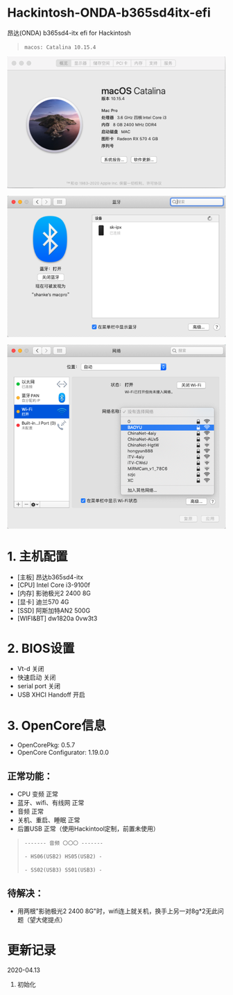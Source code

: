 # Hackintosh-ONDA-b365sd4itx-efi

昂达(ONDA) b365sd4-itx efi for Hackintosh

> `macos: Catalina 10.15.4`

![系统概览](https://github.com/shanke0303/Hackintosh-ONDA-b365sd4itx-efi/blob/master/images/sum.png)

![蓝牙](https://github.com/shanke0303/Hackintosh-ONDA-b365sd4itx-efi/blob/master/images/bt.png)

![wifi](https://github.com/shanke0303/Hackintosh-ONDA-b365sd4itx-efi/blob/master/images/wifi.png)

# 1. 主机配置
* [主板] 昂达b365sd4-itx
* [CPU] Intel Core i3-9100f
* [内存] 影驰极光2 2400 8G
* [显卡] 迪兰570 4G
* [SSD] 阿斯加特AN2 500G
* [WIFI&BT] dw1820a 0vw3t3

# 2. BIOS设置
* Vt-d 关闭
* 快速启动 关闭
* serial port 关闭
* USB XHCI Handoff 开启

# 3. OpenCore信息
* OpenCorePkg: 0.5.7
* OpenCore Configurator:  1.19.0.0
## 正常功能：
* CPU 变频 正常
* 蓝牙、wifi、有线网 正常
* 音频 正常
* 关机、重启、睡眠 正常
* 后置USB 正常（使用Hackintool定制，前置未使用）
> `------- 音频 〇〇〇 -------`
>
> `- HS06(USB2) HS05(USB2) -`
>
> `- SS02(USB3) SS01(USB3) -`

## 待解决：
* 用两根"影驰极光2 2400 8G"时，wifi连上就关机，换手上另一对8g*2无此问题（望大佬提点）

# 更新记录
2020-04.13

1. 初始化
